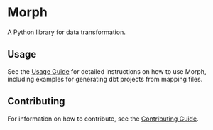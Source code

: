 # Morph

A Python library for data transformation.

## Usage

See the [Usage Guide](docs/USAGE.md) for detailed instructions on how to use Morph, including examples for generating dbt projects from mapping files.

## Contributing

For information on how to contribute, see the [Contributing Guide](./docs/CONTRIBUTING.md).
